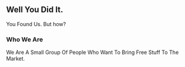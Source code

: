 ## Well You Did It.
You Found Us. But how?

### Who We Are
We Are A Small Group Of People Who Want To Bring Free Stuff To The Market.
